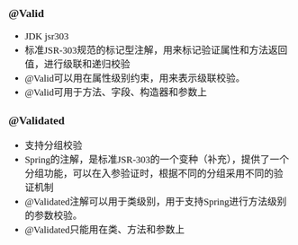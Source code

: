 <span  style="font-family: Simsun,serif; font-size: 17px; ">

### @Valid

- JDK jsr303
- 标准JSR-303规范的标记型注解，用来标记验证属性和方法返回值，进行级联和递归校验
- @Valid可以用在属性级别约束，用来表示级联校验。
- @Valid可用于方法、字段、构造器和参数上

### @Validated

- 支持分组校验
- Spring的注解，是标准JSR-303的一个变种（补充），提供了一个分组功能，可以在入参验证时，根据不同的分组采用不同的验证机制
- @Validated注解可以用于类级别，用于支持Spring进行方法级别的参数校验。
- @Validated只能用在类、方法和参数上

</span>